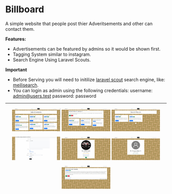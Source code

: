 # Billboard

A simple website that people post thier Adveritsements and other can contact them.

**Features:**

* Advertisements can be featured by admins so it would be shown first.
* Tagging System similar to instagram.
* Search Engine Using Laravel Scouts.


**Important**

* Before Serving you will need to initilize [laravel scout](https://laravel.com/docs/9.x/scout) search engine, like: [meilisearch](https://www.meilisearch.com).
* You can login as admin using the following credentials:
    username: admin@users.test
    password: password

***

<p align='center'>
   <img src='gallery/Pic1.jpg' width='30%'>
   <img src='gallery/Pic2.jpg' width='30%'>
   <img src='gallery/Pic3.jpg' width='30%'>
</p>


<p align='center'>
   <img src='gallery/Pic4.jpg' width='30%'>
   <img src='gallery/Pic5.jpg' width='30%'>
   <img src='gallery/Pic6.jpg' width='30%'>
</p>

<p align='center'>
   <img src='gallery/Pic7.jpg' width='30%'>
</p>
